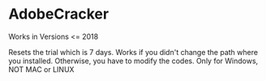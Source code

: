 # AdobeCracker
Works in Versions &lt;= 2018

Resets the trial which is 7 days.
Works if you didn't change the path where you installed. Otherwise, you have to modify the codes.
Only for Windows, NOT MAC or LINUX
